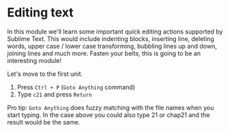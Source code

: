 Editing text
=============

In this module we'll learn some important quick editing actions supported by
Sublime Text. This would include indenting blocks, inserting line, deleting
words, upper case / lower case transforming, bubbling lines up and down, 
joining lines and much more. Fasten your belts, this is going to be an 
interesting module!

Let's move to the first unit.

1. Press `Ctrl + P` (`Goto Anything` command)
2. Type `c21` and press `Return`

Pro tip: `Goto Anything` does fuzzy matching with the file names when you start
typing. In the case above you could also type 21 or chap21 and the result would
be the same.
